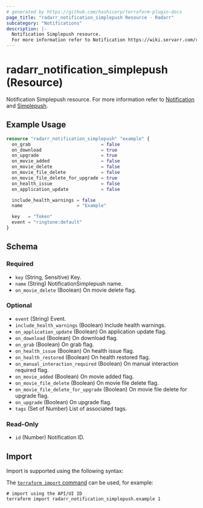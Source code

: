 ```yaml
---
# generated by https://github.com/hashicorp/terraform-plugin-docs
page_title: "radarr_notification_simplepush Resource - Radarr"
subcategory: "Notifications"
description: |-
  Notification Simplepush resource.
  For more information refer to Notification https://wiki.servarr.com/radarr/settings#connect and Simplepush https://wiki.servarr.com/radarr/supported#simplepush.
---
```


# radarr_notification_simplepush (Resource)

<!-- subcategory:Notifications -->
Notification Simplepush resource.
For more information refer to [Notification](https://wiki.servarr.com/radarr/settings#connect) and [Simplepush](https://wiki.servarr.com/radarr/supported#simplepush).

## Example Usage

```terraform
resource "radarr_notification_simplepush" "example" {
  on_grab                          = false
  on_download                      = true
  on_upgrade                       = true
  on_movie_added                   = false
  on_movie_delete                  = false
  on_movie_file_delete             = false
  on_movie_file_delete_for_upgrade = true
  on_health_issue                  = false
  on_application_update            = false

  include_health_warnings = false
  name                    = "Example"

  key   = "Token"
  event = "ringtone:default"
}
```

<!-- schema generated by tfplugindocs -->
## Schema

### Required

- `key` (String, Sensitive) Key.
- `name` (String) NotificationSimplepush name.
- `on_movie_delete` (Boolean) On movie delete flag.

### Optional

- `event` (String) Event.
- `include_health_warnings` (Boolean) Include health warnings.
- `on_application_update` (Boolean) On application update flag.
- `on_download` (Boolean) On download flag.
- `on_grab` (Boolean) On grab flag.
- `on_health_issue` (Boolean) On health issue flag.
- `on_health_restored` (Boolean) On health restored flag.
- `on_manual_interaction_required` (Boolean) On manual interaction required flag.
- `on_movie_added` (Boolean) On movie added flag.
- `on_movie_file_delete` (Boolean) On movie file delete flag.
- `on_movie_file_delete_for_upgrade` (Boolean) On movie file delete for upgrade flag.
- `on_upgrade` (Boolean) On upgrade flag.
- `tags` (Set of Number) List of associated tags.

### Read-Only

- `id` (Number) Notification ID.

## Import

Import is supported using the following syntax:

The [`terraform import` command](https://developer.hashicorp.com/terraform/cli/commands/import) can be used, for example:

```shell
# import using the API/UI ID
terraform import radarr_notification_simplepush.example 1
```

